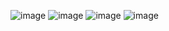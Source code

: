 ![image](https://github.com/user-attachments/assets/dc8a5e4e-14a9-4928-a56a-1769b41a7164)
![image](https://github.com/user-attachments/assets/1c54d2ce-2e2e-4268-82de-33337ca25bfa)
![image](https://github.com/user-attachments/assets/1dd21ad1-11d3-4b9e-9040-a3cc474a6a67)
![image](https://github.com/user-attachments/assets/c88537af-ce35-4457-b271-4e12cf4ffb8c)
